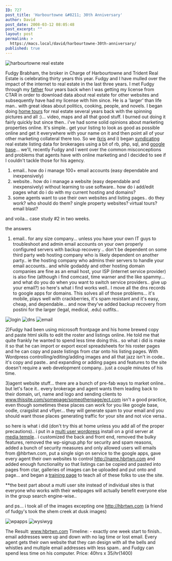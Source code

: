 ```yaml
---
ID: 727
post_title: 'Harbourtowne &#8211; 30th Anniversary'
author: David
post_date: 2008-03-12 08:05:48
post_excerpt: ""
layout: post
permalink: >
  https://macs.local/david/harbourtowne-30th-anniversary/
published: true
---
```

<img src="http://davidawindham.com/images/hbr_web.png" alt="harbourtowne real estate" />

   Fudgy Brabham, the broker in Charge of Harbourtowne and Trident Real Estate is celebrating thirty years this year.  Fudgy and I have mulled over the impact of the internet to real estate in the last three years.  I met Fudgy through my <a href="http://leowindham.com">father</a> four years back when I was getting my license from CTAR in order to download data about real estate for other websites and subsequently have had my license with him since.  He is a 'larger' than life man.. with great ideas about politics, cooking, people, and novels.  I began doing <a href="http://charlestonhometour.com">home tours</a> for real estate several years back with the spinning pictures and all  :)... video, maps and all that good stuff.  I burned out doing it fairly quickly but since then.. i've had some solid opinions about marketing properties online.  It's simple.. get your listing to look as good as possible online and get it everywhere with your name on it and then point all of your other marketing collateral there too.  So we (<a href="http://weblog.commandlinejunkie.com">kris</a> and i) began <a href="http://www.windhambrothers.com/syndicate.htm">syndicating</a> real estate listing data for brokerages using a bit of rb, php, sql, and <a href="http://base.google.com/">google base</a>... we'll, recently Fudgy and I went over the common misconceptions and problems that agents have with online marketing and I decided to see if I couldn't tackle those for his agency.

1) email.. how do i manage 100+ email accounts (easy dependable and inexpensively)
2) website.. how do i manage a website (easy dependable and inexpensively) without learning to use software.. how do i add/edit pages what do i do with my current hosting and domains?
3) some agents want to use their own websites and listing pages.. do they work? who should do them? single property websites? virtual tours? email blast?

and voila... case study #2 in two weeks.

the answers
1) email..  for any size company... unless you have your own IT guys to troubleshoot and admin email accounts on your own properly configured servers with backup recovery .. don't be dependent on some third party web hosting company who is likely dependent on another party.. ie the hosting company who admins their servers to handle your email accounts.. and while godaddy and other hosting domain companies are fine as an email host, your ISP (internet service provider) is also fine (although i find comcast, time warner and the like spammy... and what do you do when you want to switch service providers.. give up your email?)  so here's what i find works well.. I move all the dns records to google apps for domains.  This solves all of those problems... it's mobile, plays well with crackberries, it's spam resistant and it's easy, cheap, and dependable... and now they've added backup recovery from postini for the larger (legal, medical, .edu) outfits..

<img src="http://davidawindham.com/images/hbr_login.png" alt="login" />
<img src="http://davidawindham.com/images/hbr_dns2.png" alt="dns" />
<img src="http://davidawindham.com/images/hbrtwn_email.png" alt="email" />

2)Fudgy had been using microsoft frontpage and his home brewed copy and paste html skills to edit the roster and listings online.  He told me that quite frankly he wanted to spend less time doing this.. so what i did is make it so that he can import or export excel spreadsheets for his roster pages and he can copy and paste listings from ctar onto his listing pages.  With Wordpress controlling/editing/adding images and all that jazz isn't in code.. it's copy and paste.. and expanding or adding pages and features to the site doesn't require a web development company.. just a couple minutes of his time.

3)agent website stuff... there are a bunch of pre-fab ways to market online.. but let's face it.. every brokerage and agent wants them leading back to their domain, url, name and logo and sending clients to www.thissite.com/somepage/someotherpage/ect.com isn't a good practice, even though sometimes these places can work for you like google base, oodle, craigslist and vflyer... they will generate spam to your email and you should want those places generating traffic for your site and not vice versa..

so here is what i did (don't try this at home unless you add all of the proper precautions).. i put in a <a href="http://mu.wordpress.org/">multi user wordpress</a> install on a grid server at <a href="http://mediatemple.net/go/order/?refdom=windhambrothers.com">media temple</a>.. i customized the back and front end, removed the bulky features, removed the wp-signup.php for security and spam reasons, added a bunch of security measures and only allowed users will emails from @hbrtwn.com, put a single sign on service to the google apps, gave every agent their own websites to control  http://name.hbrtwn.com and added enough functionality so that listings can be copied and pasted into pages from ctar, galleries of images can be uploaded and put onto and page... and began a <a href="http://david.hbrtwn.com">training page</a> to teach all of these folks to use the site.

**the best part about a multi user site instead of individual sites is that everyone who works with their webpages will actually benefit everyone else in the group search engine-wise..

and ps... i took all of the images excepting one <a href="http://hbrtwn.com">http://hbrtwn.com</a> (a friend of fudgy's took the shem creek at dusk images)

<img src="http://davidawindham.com/images/hbr_wpapps.png" alt="wpapps" />
<img src="http://davidawindham.com/images/hbr_mice.png" alt="wysiwyg" />

The Result:
<a href="http://hbrtwn.com">www.hbrtwn.com</a>
Timeline:  - exactly one week start to finish.. email addresses were up and down with no lag time or lost email. Every agent gets their own website that they can design with all the bells and whistles and multiple email addresses with less spam.. and Fudgy can spend less time on his computer.
Price: 40hrs x $35/hr ($1400)